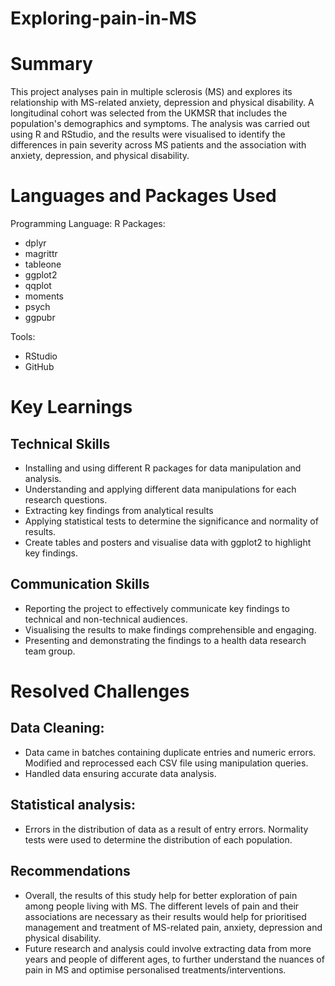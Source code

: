 # Exploring-pain-in-MS

# Summary
This project analyses pain in multiple sclerosis (MS) and explores its relationship with MS-related anxiety, depression and physical disability. A longitudinal cohort was selected from the UKMSR that includes the population's demographics and symptoms. The analysis was carried out using R and RStudio, and the results were visualised to identify the differences in pain severity across MS patients and the association with anxiety, depression, and physical disability. 
# Languages and Packages Used
Programming Language: R
Packages:
- dplyr
- magrittr
- tableone
- ggplot2
- qqplot
- moments
- psych
- ggpubr


Tools:
- RStudio
- GitHub

# Key Learnings
## Technical Skills
- Installing and using different R packages for data manipulation and analysis.
- Understanding and applying different data manipulations for each research questions. 
- Extracting key findings from analytical results
- Applying statistical tests to determine the significance and normality of results.
- Create tables and posters and visualise data with ggplot2 to highlight key findings. 
## Communication Skills
- Reporting the project to effectively communicate key findings to technical and non-technical audiences. 
- Visualising the results to make findings comprehensible and engaging. 
- Presenting and demonstrating the findings to a health data research team group. 
# Resolved Challenges
## Data Cleaning:
 - Data came in batches containing duplicate entries and numeric errors. Modified and reprocessed each CSV file using manipulation queries. 
 - Handled data ensuring accurate data analysis.
## Statistical analysis:
 - Errors in the distribution of data as a result of entry errors. Normality tests were used to determine the distribution of each population.

 ## Recommendations
 - Overall, the results of this study help for better exploration of pain among people living with MS. The different levels of pain and their associations are necessary as their results would help for prioritised management and treatment of MS-related pain, anxiety, depression and physical disability.
 - Future research and analysis could involve extracting data from more years and people of different ages, to further understand the nuances of pain in MS and optimise personalised treatments/interventions. 

 




